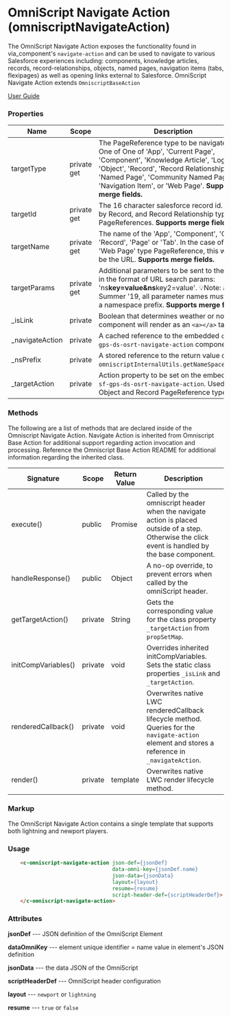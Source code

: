 # OmniScript Navigate Action (omniscriptNavigateAction)

The OmniScript Navigate Action exposes the functionality found in via_component's `navigate-action` and can be used to navigate to various Salesforce experiences including: components, knowledge articles, records, record-relationships, objects, named pages, navigation items (tabs, flexipages) as well as opening links external to Salesforce. OmniScript Navigate Action extends `OmniscriptBaseAction`

[User Guide](https://vlocity.atlassian.net/wiki/spaces/OMNI/pages/558759952/OmniScript+Navigate+Action)

### Properties

| Name             | Scope       | Description                                                                                                                                                                                                                                                               |
| ---------------- | ----------- | ------------------------------------------------------------------------------------------------------------------------------------------------------------------------------------------------------------------------------------------------------------------------- |
| targetType       | private get | The PageReference type to be navigated to. One of One of 'App', 'Current Page', 'Component', 'Knowledge Article', 'Login', 'Object', 'Record', 'Record Relationship', 'Named Page', 'Community Named Page' , 'Navigation Item', or 'Web Page'. **Supports merge fields.** |
| targetId         | private get | The 16 character salesforce record id. Used by Record, and Record Relationship type PageReferences. **Supports merge fields.**                                                                                                                                            |
| targetName       | private get | The name of the 'App', 'Component', 'Object', 'Record', 'Page' or 'Tab'. In the case of a 'Web Page' type PageReference, this would be the URL. **Supports merge fields.**                                                                                                |
| targetParams     | private get | Additional parameters to be sent to the view in the format of URL search params: 'ns**key=value&ns**key2=value'. 💡Note: as of Summer '19, all parameter names must have a namespace prefix. **Supports merge fields.**                                                   |
| \_isLink         | private     | Boolean that determines weather or not the component will render as an `<a></a>` tag.                                                                                                                                                                                     |
| \_navigateAction | private     | A cached reference to the embedded `c-sf-gps-ds-osrt-navigate-action` component.                                                                                                                                                                                          |
| \_nsPrefix       | private     | A stored reference to the return value of `omniscriptInternalUtils.getNameSpacePrefix`.                                                                                                                                                                                   |
| \_targetAction   | private     | Action property to be set on the embedded `c-sf-gps-ds-osrt-navigate-action`. Used by Object and Record PageReference types.                                                                                                                                              |

### Methods

The following are a list of methods that are declared inside of the Omniscript Navigate Action. Navigate Action is inherited from Omniscript Base Action for additional support regarding action invocation and processing. Reference the Omniscript Base Action README for additional information regarding the inherited class.

| Signature           | Scope   | Return Value | Description                                                                                                                                       |
| ------------------- | ------- | ------------ | ------------------------------------------------------------------------------------------------------------------------------------------------- |
| execute()           | public  | Promise      | Called by the omniscript header when the navigate action is placed outside of a step. Otherwise the click event is handled by the base component. |
| handleResponse()    | public  | Object       | A no-op override, to prevent errors when called by the omniScript header.                                                                         |
| getTargetAction()   | private | String       | Gets the corresponding value for the class property `_targetAction` from `propSetMap`.                                                            |
| initCompVariables() | private | void         | Overrides inherited initCompVariables. Sets the static class properties `_isLink` and `_targetAction`.                                            |
| renderedCallback()  | private | void         | Overwrites native LWC renderedCallback lifecycle method. Queries for the `navigate-action` element and stores a reference in `_navigateAction`.   |
| render()            | private | template     | Overwrites native LWC render lifecycle method.                                                                                                    |

### Markup

The OmniScript Navigate Action contains a single template that supports both lightning and newport players.

### Usage

```HTML
    <c-omniscript-navigate-action json-def={jsonDef}
                                  data-omni-key={jsonDef.name}
                                  json-data={jsonData}
                                  layout={layout}
                                  resume={resume}
                                  script-header-def={scriptHeaderDef}>
    </c-omniscript-navigate-action>
```

### Attributes

**jsonDef** --- JSON definition of the OmniScript Element

**dataOmniKey** --- element unique identifier = name value in element's JSON definition

**jsonData** --- the data JSON of the OmniScript

**scriptHeaderDef** --- OmniScript header configuration

**layout** --- `newport` or `lightning`

**resume** --- `true` or `false`
